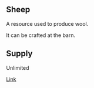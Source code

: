 ## Sheep

A resource used to produce wool.

It can be crafted at the barn.

## Supply

Unlimited

[Link](https://docs.sunflower-land.com/crafting-guide)
